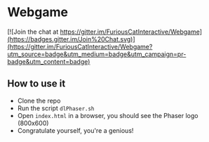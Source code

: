 # Webgame

[![Join the chat at https://gitter.im/FuriousCatInteractive/Webgame](https://badges.gitter.im/Join%20Chat.svg)](https://gitter.im/FuriousCatInteractive/Webgame?utm_source=badge&utm_medium=badge&utm_campaign=pr-badge&utm_content=badge)

## How to use it

* Clone the repo
* Run the script `dlPhaser.sh`
* Open `index.html` in a browser, you should see the Phaser logo (800x600)
* Congratulate yourself, you're a genious!
